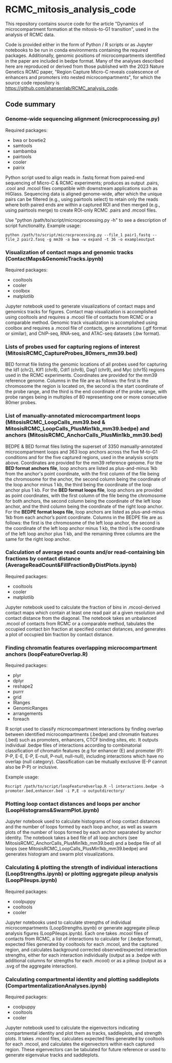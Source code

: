 # RCMC_mitosis_analysis_code
This repository contains source code for the article "Dynamics of microcompartment formation at the mitosis-to-G1 transition", used in the analysis of RCMC data.

Code is provided either in the form of Python / R scripts or as Jupyter notebooks to be run in conda environments containing the required packages. Additionally, genomic positions of microcompartments identified in the paper are included in bedpe format. Many of the analyses described here are reproduced or derived from those published with the 2023 Nature Genetics RCMC paper, "Region Capture Micro-C reveals coalescence of enhancers and promoters into nested microcompartments", for which the source code repository is https://github.com/ahansenlab/RCMC_analysis_code.

## Code summary
### Genome-wide sequencing alignment (microcprocessing.py)
Required packages:
-	bwa or bowtie2
-	samtools
-	sambamba
-	pairtools
-	cooler
-	pairix

Python script used to align reads in .fastq format from paired-end sequencing of Micro-C & RCMC experiments; produces as output .pairs, .cool and .mcool files compatible with downstream applications such as HiGlass. Sequencing data is aligned genome-wide, after which the unique pairs can be filtered (e.g., using pairtools select) to retain only the reads where both paired ends are within a captured ROI and then merged (e.g., using pairtools merge) to create ROI-only RCMC .pairs and .mcool files.

Use "python /path/to/script/microcprocessing.py -h" to see a description of script functionality. Example usage:

```
python /path/to/script/microcprocessing.py --file_1 pair1.fastq --file_2 pair2.fasq -g mm39 -a bwa -w expand -t 36 -o exampleoutput
```

### Visualization of contact maps and genomic tracks (ContactMaps&GenomicTracks.ipynb)
Required packages:
-	cooltools
-	cooler
-	coolbox
-	matplotlib

Jupyter notebook used to generate visualizations of contact maps and genomics tracks for figures. Contact map visualization is accomplished using cooltools and requires a .mcool file of contacts from RCMC or a comparable method. Genomic track visualization is accomplished using coolbox and requires a .mcool file of contacts, gene annotations (.gtf format or similar), and ChIP-seq, RNA-seq, and ATAC-seq datasets (.bw format).

### Lists of probes used for capturing regions of interest (MitosisRCMC_CaptureProbes_80mers_mm39.bed)

BED format file listing the genomic locations of all probes used for capturing the Id1 (chr2), Klf1 (chr8), Cdt1 (chr8), Dag1 (chr9), and Myc (chr15) regions used in the RCMC experiments. Coordinates are provided for the mm39 reference genome. Columns in the file are as follows: the first is the chromosome the region is located on, the second is the start coordinate of the probe range, and the third is the end coordinate of the probe range, with probe ranges being in multiples of 80 representing one or more consecutive 80mer probes.

### List of manually-annotated microcompartment loops (MitosisRCMC_LoopCalls_mm39.bed & MitosisRCMC_LoopCalls_PlusMin1kb_mm39.bedpe) and anchors (MitosisRCMC_AnchorCalls_PlusMin1kb_mm39.bed)

BEDPE & BED format files listing the superset of 3350 manually-annotated microcompartment loops and 363 loop anchors across the five M-to-G1 conditions and for the five captured regions, used in the analysis scripts above. Coordinates are provided for the mm39 reference genome.
For the **BED format anchors file**, loop anchors are listed as plus-and-minus 1kb from the anchor's point coordinate, with the first column of the file being the chromosome for the anchor, the second column being the coordinate of the loop anchor minus 1 kb, the third being the coordinate of the loop anchor plus 1 kb.
For the **BED format loops file**, loop anchors are provided as point coordinates, with the first column of the file being the chromosome for both anchors, the second column being the coordinate of the left loop anchor, and the third column being the coordinate of the right loop anchor.
For the **BEDPE format loops file**, loop anchors are listed as plus-and-minus 1kb from each anchor’s point coordinate. Columns in the BEDPE file are as follows: the first is the chromosome of the left loop anchor, the second is the coordinate of the left loop anchor minus 1 kb, the third is the coordinate of the left loop anchor plus 1 kb, and the remaining three columns are the same for the right loop anchor.

### Calculation of average read counts and/or read-containing bin fractions by contact distance (AverageReadCount&FillFractionByDistPlots.ipynb)
Required packages:
-	cooltools
-	cooler
-	matplotlib

Jupyter notebook used to calculate the fraction of bins in .mcool-derived contact maps which contain at least one read pair at a given resolution and contact distance from the diagonal. The notebook takes an unbalanced .mcool of contacts from RCMC or a comparable method, tabulates the occupied contact bin fraction at specified contact distances, and generates a plot of occupied bin fraction by contact distance.

### Finding chromatin features overlapping microcompartment anchors (loopFeatureOverlap.R)
Required packages:
-	plyr
-	dplyr
-	reshape2
-	purrr
-	grid
-	IRanges
-	GenomicRanges
-	arrangements
-	foreach

R script used to classify microcompartment interactions by finding overlap between identified microcompartments (.bedpe) and chromatin features (.bed) such as promoters, enhancers, CTCF binding sites, etc. It outputs individual .bedpe files of interactions according to combinatorial classification of chromatin features (e.g for enhancer (E) and promoter (P): P-P, E-E, E-P, E-null, P-null, null-null), including interactions which have no overlap (null category). Classification can be mutually exclusive (E-P cannot also be P-P) or inclusive.

Example usage:

```
Rscript /path/to/script/loopFeatureOverlap.R -l interactions.bedpe -b promoter.bed,enhancer.bed -i P,E -o outputdirectory/
```

### Plotting loop contact distances and loops per anchor (LoopHistograms&SwarmPlot.ipynb)

Jupyter notebook used to calculate histograms of loop contact distances and the number of loops formed by each loop anchor, as well as swarm plots of the number of loops formed by each anchor separated by anchor identity. The notebook takes a bed file of all loop anchors (see MitosisRCMC_AnchorCalls_PlusMin1kb_mm39.bed) and a bedpe file of all loops (see MitosisRCMC_LoopCalls_PlusMin1kb_mm39.bedpe) and generates histogram and swarm plot visualizations.


### Calculating & plotting the strength of individual interactions (LoopStrengths.ipynb) or plotting aggregate pileup analysis (LoopPileups.ipynb)
Required packages:
-	coolpuppy
-	cooltools
-	cooler

Jupyter notebooks used to calculate strengths of individual microcompartments (LoopStrengths.ipynb) or generate aggregate pileup analysis figures (LoopPileups.ipynb). Each one takes .mcool files of contacts from RCMC, a list of interactions to calculate for (.bedpe format), expected files generated by cooltools for each .mcool, and the captured region, and calculates background corrected observed/expected interaction strengths, either for each interaction individually (output as a .bedpe with additional columns for strengths for each .mcool) or as a pileup (output as a .svg of the aggregate interaction).

### Calculating compartmental identity and plotting saddleplots (CompartmentalizationAnalyses.ipynb)
Required packages:
-	coolpuppy
-	cooltools
-	cooler

Jupyter notebook used to calculate the eigenvectors indicating compartmental identity and plot them as tracks, saddleplots, and strength plots. It takes .mcool files, calculates expected files generated by cooltools for each .mcool, and calculates the eigenvectors within each captured region. These eigenvectors can be tabulated for future reference or used to generate eigenvalue tracks and saddleplots.
